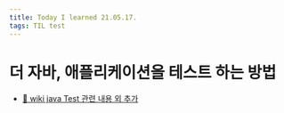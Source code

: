 ```yaml
---
title: Today I learned 21.05.17.
tags: TIL test
---
```




# 더 자바, 애플리케이션을 테스트 하는 방법

- [:memo: wiki java Test 관련 내용 외 추가](https://github.com/dahyeong-yun/dahyeong-yun.github.io/commit/ef6ae972123f37d42d8abc58004e7beffea363d3)

